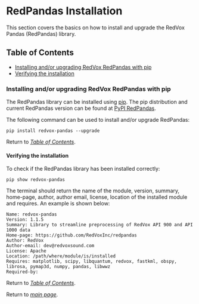 # RedPandas Installation

This section covers the basics on how to install and upgrade the RedVox Pandas (RedPandas) library.


## Table of Contents

<!-- toc -->

- [Installing and/or upgrading RedVox RedPandas with pip](#installing-andor-upgrading-redvox-redpandas-with-pip)
- [Verifying the installation](#verifying-the-installation)

<!-- tocstop -->


### Installing and/or upgrading RedVox RedPandas with pip

The RedPandas library can be installed using [pip](https://pip.pypa.io/en/stable/). The pip distribution and current RedPandas 
version can be found at [PyPI RedPandas](https://pypi.org/project/redvox-pandas/).

The following command can be used to install and/or upgrade RedPandas:
```shell script
pip install redvox-pandas --upgrade
```

Return to _[Table of Contents](#table-of-contents)_.

#### Verifying the installation

To check if the RedPandas library has been installed correctly:
```shell script
pip show redvox-pandas
```
The terminal should return the name of the module, version, summary, home-page, author, author email, license, location of the 
installed module and requires. An example is shown below:

```shell script
Name: redvox-pandas
Version: 1.1.5
Summary: Library to streamline preprocessing of RedVox API 900 and API 1000 data
Home-page: https://github.com/RedVoxInc/redpandas
Author: RedVox
Author-email: dev@redvoxsound.com
License: Apache
Location: /path/where/module/is/installed
Requires: matplotlib, scipy, libquantum, redvox, fastkml, obspy, librosa, pymap3d, numpy, pandas, libwwz
Required-by: 
```
Return to _[Table of Contents](#table-of-contents)_.

Return to _[main page](https://github.com/RedVoxInc/redpandas)_.
